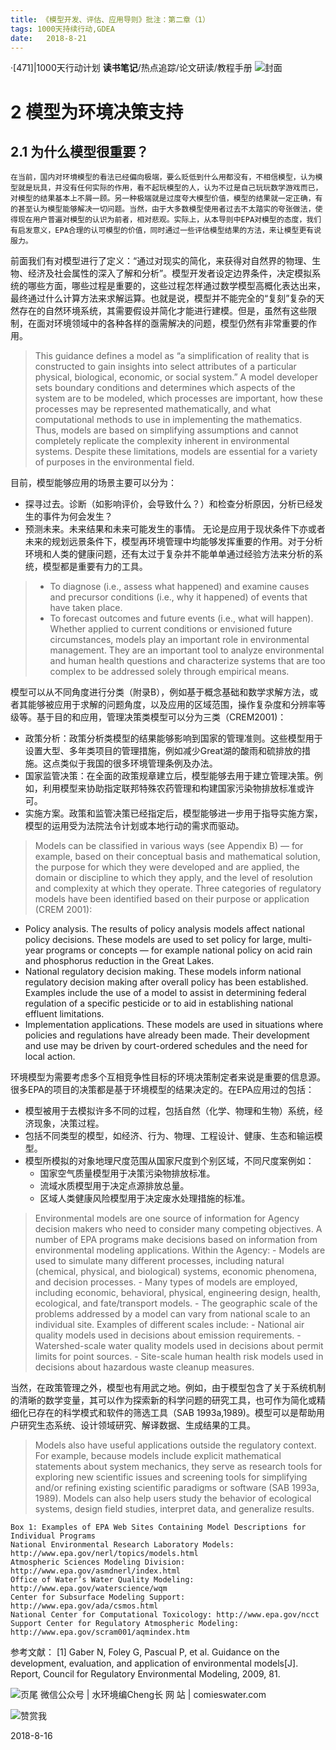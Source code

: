 ```yaml
---
title: 《模型开发、评估、应用导则》批注：第二章（1）
tags: 1000天持续行动,GDEA
date:   2018-8-21
---
```

·[471]|1000天行动计划
**读书笔记**/热点追踪/论文研读/教程手册
![封面](http://comieswater-1254012817.cossh.myqcloud.com/comieswater/1534259099598.png)

# 2 模型为环境决策支持
## 2.1 为什么模型很重要？

	在当前，国内对环境模型的看法已经偏向极端，要么贬低到什么用都没有，不相信模型，认为模型就是玩具，并没有任何实际的作用，看不起玩模型的人，认为不过是自己玩玩数学游戏而已，对模型的结果基本上不屑一顾。另一种极端就是过度夸大模型价值，模型的结果就一定正确，有的甚至认为模型能够解决一切问题。当然，由于大多数模型使用者过去不太踏实的夸张做法，使得现在用户普遍对模型的认识为前者，相对悲观。实际上，从本导则中EPA对模型的态度，我们有启发意义，EPA合理的认可模型的价值，同时通过一些评估模型结果的方法，来让模型更有说服力。

前面我们有对模型进行了定义：“通过对现实的简化，来获得对自然界的物理、生物、经济及社会属性的深入了解和分析”。模型开发者设定边界条件，决定模拟系统的哪些方面，哪些过程是重要的，这些过程怎样通过数学模型高概化表达出来，最终通过什么计算方法来求解运算。也就是说，模型并不能完全的“复刻”复杂的天然存在的自然环境系统，其需要假设并简化才能进行建模。但是，虽然有这些限制，在面对环境领域中的各种各样的亟需解决的问题，模型仍然有非常重要的作用。
> This guidance defines a model as “a simplification of reality that is constructed to gain insights into
select attributes of a particular physical, biological, economic, or social system.” A model developer sets boundary conditions and determines which aspects of the system are to be modeled, which processes are important, how these processes may be represented mathematically, and what computational methods to use in implementing the mathematics. Thus, models are based on simplifying assumptions and cannot completely replicate the complexity inherent in environmental systems. Despite these limitations, models are essential for a variety of purposes in the environmental field. 

目前，模型能够应用的场景主要可以分为：
- 探寻过去。诊断（如影响评价，会导致什么？）和检查分析原因，分析已经发生的事件为何会发生？
- 预测未来。未来结果和未来可能发生的事情。
无论是应用于现状条件下亦或者未来的规划远景条件下，模型再环境管理中均能够发挥重要的作用。对于分析环境和人类的健康问题，还有太过于复杂并不能单单通过经验方法来分析的系统，模型都是重要有力的工具。

> - To diagnose (i.e., assess what happened) and examine causes and precursor conditions (i.e., why it
happened) of events that have taken place.
>- To forecast outcomes and future events (i.e., what will happen).
>Whether applied to current conditions or envisioned future circumstances, models play an important role in environmental management. They are an important tool to analyze environmental and human health questions and characterize systems that are too complex to be addressed solely through empirical means. 

模型可以从不同角度进行分类（附录B），例如基于概念基础和数学求解方法，或者其能够被应用于求解的问题角度，以及应用的区域范围，操作复杂度和分辨率等级等。基于目的和应用，管理决策类模型可以分为三类（CREM2001)：
- 政策分析：政策分析类模型的结果能够影响到国家的管理准则。这些模型用于设置大型、多年类项目的管理措施，例如减少Great湖的酸雨和硫排放的措施。这点类似于我国的很多环境管理条例及办法。
- 国家监管决策：在全面的政策规章建立后，模型能够去用于建立管理决策。例如，利用模型来协助指定联邦特殊农药管理和构建国家污染物排放标准或许可。
- 实施方案。政策和监管决策已经指定后，模型能够进一步用于指导实施方案，模型的运用受为法院法令计划或本地行动的需求而驱动。

>Models can be classified in various ways (see Appendix B) — for example, based on their conceptual
basis and mathematical solution, the purpose for which they were developed and are applied, the domain
or discipline to which they apply, and the level of resolution and complexity at which they operate. Three
categories of regulatory models have been identified based on their purpose or application (CREM 2001):
-	 Policy analysis. The results of policy analysis models affect national policy decisions. These models are used to set policy for large, multi-year programs or concepts — for example national policy on acid rain and phosphorus reduction in the Great Lakes.
-	 National regulatory decision making. These models inform national regulatory decision making after overall policy has been established. Examples include the use of a model to assist in determining federal regulation of a specific pesticide or to aid in establishing national effluent limitations.
-	 Implementation applications. These models are used in situations where policies and regulations have already been made. Their development and use may be driven by court-ordered schedules and the need for local action. 

环境模型为需要考虑多个互相竞争性目标的环境决策制定者来说是重要的信息源。很多EPA的项目的决策都是基于环境模型的结果决定的。在EPA应用过的包括：
- 模型被用于去模拟许多不同的过程，包括自然（化学、物理和生物）系统，经济现象，决策过程。
- 包括不同类型的模型，如经济、行为、物理、工程设计、健康、生态和输运模型。
- 模型所模拟的对象地理尺度范围从国家尺度到个别区域，不同尺度案例如：
	- 国家空气质量模型用于决策污染物排放标准。
	- 流域水质模型用于决定点源排放总量。
	- 区域人类健康风险模型用于决定废水处理措施的标准。
> Environmental models are one source of information for Agency decision makers who need to consider many competing objectives. A number of EPA programs make decisions based on information from environmental modeling applications. Within the Agency:
	- Models are used to simulate many different processes, including natural (chemical, physical, and
	biological) systems, economic phenomena, and decision processes.
	- Many types of models are employed, including economic, behavioral, physical, engineering design,
	health, ecological, and fate/transport models. 
	- The geographic scale of the problems addressed by a model can vary from national scale to an
individual site. Examples of different scales include:
		-  National air quality models used in decisions about emission requirements.
		-  Watershed-scale water quality models used in decisions about permit limits for point sources.
		-  Site-scale human health risk models used in decisions about hazardous waste cleanup
		measures. 

当然，在政策管理之外，模型也有用武之地。例如，由于模型包含了关于系统机制的清晰的数学变量，其可以作为探索新的科学问题的研究工具，也可作为简化或精细化已存在的科学模式和软件的筛选工具（SAB 1993a,1989)。模型可以是帮助用户研究生态系统、设计领域研究、解译数据、生成结果的工具。

>Models also have useful applications outside the regulatory context. For example, because models
include explicit mathematical statements about system mechanics, they serve as research tools for
exploring new scientific issues and screening tools for simplifying and/or refining existing scientific
paradigms or software (SAB 1993a, 1989). Models can also help users study the behavior of ecological
systems, design field studies, interpret data, and generalize results. 

```
Box 1: Examples of EPA Web Sites Containing Model Descriptions for Individual Programs
National Environmental Research Laboratory Models: http://www.epa.gov/nerl/topics/models.html
Atmospheric Sciences Modeling Division: http://www.epa.gov/asmdnerl/index.html
Office of Water’s Water Quality Modeling: http://www.epa.gov/waterscience/wqm
Center for Subsurface Modeling Support: http://www.epa.gov/ada/csmos.html
National Center for Computational Toxicology: http://www.epa.gov/ncct
Support Center for Regulatory Atmospheric Modeling: http://www.epa.gov/scram001/aqmindex.htm 
```

参考文献：
[1] Gaber N, Foley G, Pascual P, et al. Guidance on the development, evaluation, and application of environmental models[J]. Report, Council for Regulatory Environmental Modeling, 2009, 81.


![页尾](http://comieswater-1254012817.cossh.myqcloud.com/页尾识别new-2017-09-22.png)
微信公众号 | 水环境编Cheng长
网          站 | comieswater.com


![赞赏我](http://comieswater-1254012817.cossh.myqcloud.com/IMG_3077.JPG)

 2018-8-16

